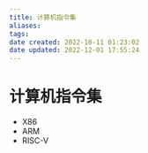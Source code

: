 ```yaml
---
title: 计算机指令集
aliases: 
tags: 
date created: 2022-10-11 01:23:02
date updated: 2022-12-01 17:55:24
---
```


# 计算机指令集

- X86
- ARM
- RISC-V
